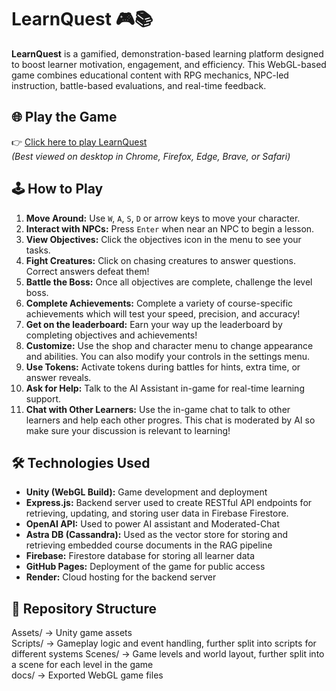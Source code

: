 # LearnQuest 🎮📚

**LearnQuest** is a gamified, demonstration-based learning platform designed to boost learner motivation, engagement, and efficiency. This WebGL-based game combines educational content with RPG mechanics, NPC-led instruction, battle-based evaluations, and real-time feedback.

## 🌐 Play the Game
👉 [Click here to play LearnQuest](https://hesh12388.github.io/learnQuest/)  
*(Best viewed on desktop in Chrome, Firefox, Edge, Brave, or Safari)*

## 🕹️ How to Play

1. **Move Around:** Use `W`, `A`, `S`, `D` or arrow keys to move your character.
2. **Interact with NPCs:** Press `Enter` when near an NPC to begin a lesson.
3. **View Objectives:** Click the objectives icon in the menu to see your tasks.
4. **Fight Creatures:** Click on chasing creatures to answer questions. Correct answers defeat them!
5. **Battle the Boss:** Once all objectives are complete, challenge the level boss.
6. **Complete Achievements:** Complete a variety of course-specific achievements which will test your speed, precision, and accuracy!
7. **Get on the leaderboard:** Earn your way up the leaderboard by completing objectives and achievements!
8. **Customize:** Use the shop and character menu to change appearance and abilities. You can also modify your controls in the settings menu.
9. **Use Tokens:** Activate tokens during battles for hints, extra time, or answer reveals.
10. **Ask for Help:** Talk to the AI Assistant in-game for real-time learning support.
11. **Chat with Other Learners:** Use the in-game chat to talk to other learners and help each other progres. This chat is moderated by AI so make sure your discussion is relevant to learning!

## 🛠️ Technologies Used

- **Unity (WebGL Build):** Game development and deployment  
- **Express.js:** Backend server used to create RESTful API endpoints for retrieving, updating, and storing user data in Firebase Firestore.
- **OpenAI API:** Used to power AI assistant and Moderated-Chat
- **Astra DB (Cassandra):** Used as the vector store for storing and retrieving embedded course documents in the RAG pipeline  
- **Firebase:** Firestore database for storing all learner data 
- **GitHub Pages:** Deployment of the game for public access
- **Render:** Cloud hosting for the backend server

## 📂 Repository Structure

Assets/        → Unity game assets  
Scripts/       → Gameplay logic and event handling, further split into scripts for different systems
Scenes/        → Game levels and world layout, further split into a scene for each level in the game  
docs/    → Exported WebGL game files  
